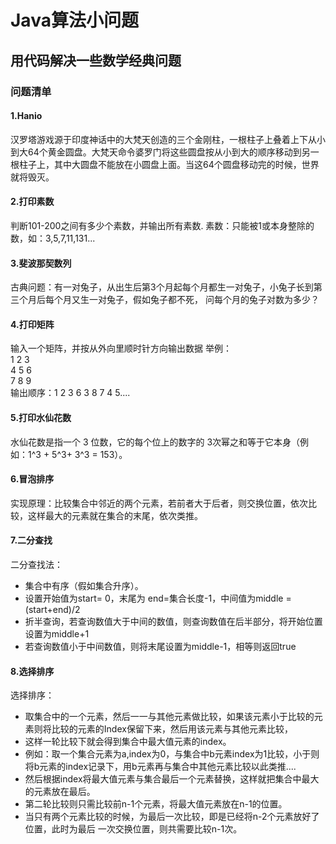 # Java算法小问题
用代码解决一些数学经典问题
------
### 问题清单
#### 1.Hanio
汉罗塔游戏源于印度神话中的大梵天创造的三个金刚柱，一根柱子上叠着上下从小到大64个黄金圆盘。大梵天命令婆罗门将这些圆盘按从小到大的顺序移动到另一根柱子上，其中大圆盘不能放在小圆盘上面。当这64个圆盘移动完的时候，世界就将毁灭。
#### 2.打印素数
判断101-200之间有多少个素数，并输出所有素数.  素数：只能被1或本身整除的数，如：3,5,7,11,131...
#### 3.斐波那契数列
古典问题：有一对兔子，从出生后第3个月起每个月都生一对兔子，小兔子长到第三个月后每个月又生一对兔子，假如兔子都不死， 问每个月的兔子对数为多少？
#### 4.打印矩阵 
输入一个矩阵，并按从外向里顺时针方向输出数据
举例：  
    1  2  3  
    4  5  6   
    7  8  9  
输出顺序：1 2 3 6 3 8 7 4 5....
#### 5.打印水仙花数
水仙花数是指一个 3 位数，它的每个位上的数字的 3次幂之和等于它本身（例如：1^3 + 5^3+ 3^3 = 153）。
#### 6.冒泡排序
实现原理：比较集合中邻近的两个元素，若前者大于后者，则交换位置，依次比较，这样最大的元素就在集合的末尾，依次类推。
#### 7.二分查找
二分查找法：  
  - 集合中有序（假如集合升序）。  
  - 设置开始值为start= 0，末尾为 end=集合长度-1，中间值为middle = (start+end)/2  
  - 折半查询，若查询数值大于中间的数值，则查询数值在后半部分，将开始位置设置为middle+1  
  - 若查询数值小于中间数值，则将末尾设置为middle-1，相等则返回true  
#### 8.选择排序
选择排序：  
  - 取集合中的一个元素，然后一一与其他元素做比较，如果该元素小于比较的元素则将比较的元素的Index保留下来，然后用该元素与其他元素比较，    
  - 这样一轮比较下就会得到集合中最大值元素的index。  
  - 例如：取一个集合元素为a,index为0，与集合中b元素index为1比较，小于则将b元素的index记录下，用b元素再与集合中其他元素比较以此类推....  
  - 然后根据index将最大值元素与集合最后一个元素替换，这样就把集合中最大的元素放在最后。  
  - 第二轮比较则只需比较前n-1个元素，将最大值元素放在n-1的位置。  
  - 当只有两个元素比较的时候，为最后一次比较，即是已经将n-2个元素放好了位置，此时为最后 一次交换位置，则共需要比较n-1次。  
